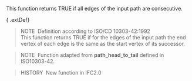 ﻿This function returns TRUE if all edges of the input path are consecutive.

{ .extDef}
> NOTE&nbsp; Definition according to ISO/CD 10303-42:1992  
> This function returns TRUE if for the edges of the input path the end vertex of each edge is the same as the start vertex of its successor.

> NOTE&nbsp; Function adapted from **path_head_to_tail** defined in ISO10303-42.

> HISTORY&nbsp; New function in IFC2.0